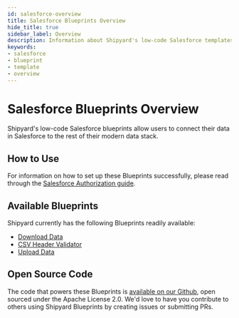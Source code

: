 ```yaml
---
id: salesforce-overview
title: Salesforce Blueprints Overview
hide_title: true
sidebar_label: Overview
description: Information about Shipyard's low-code Salesforce templates.
keywords:
- salesforce
- blueprint
- template
- overview
---
```


# Salesforce Blueprints Overview

Shipyard's low-code Salesforce blueprints allow users to connect their data in Salesforce to the rest of their modern data stack.

## How to Use
For information on how to set up these Blueprints successfully, please read through the [Salesforce Authorization guide](salesforce-authorization.md).

## Available Blueprints
Shipyard currently has the following Blueprints readily available: 
- [Download Data](salesforce-download-data.md)
- [CSV Header Validator](salesforce-csv-header-validator.md)
- [Upload Data](salesforce-upload-data.md)

## Open Source Code
The code that powers these Blueprints is [available on our Github](https://github.com/shipyardapp/shipyard-blueprints/tree/main/shipyard_blueprints/salesforce), open sourced under the Apache License 2.0. We'd love to have you contribute to others using Shipyard Blueprints by creating issues or submitting PRs.
